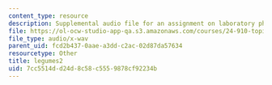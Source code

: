```yaml
---
content_type: resource
description: Supplemental audio file for an assignment on laboratory phonology.
file: https://ol-ocw-studio-app-qa.s3.amazonaws.com/courses/24-910-topics-in-linguistic-theory-laboratory-phonology-spring-2007/7cc5514dd24d8c58c5559878cf92234b_legumes2.wav
file_type: audio/x-wav
parent_uid: fcd2b437-0aae-a3dd-c2ac-02d87da57634
resourcetype: Other
title: legumes2
uid: 7cc5514d-d24d-8c58-c555-9878cf92234b
---
```

